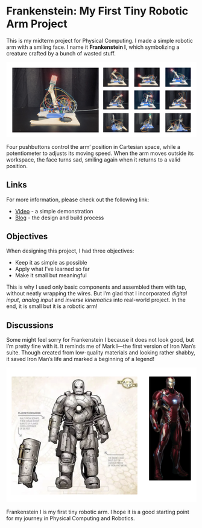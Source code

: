 # Frankenstein: My First Tiny Robotic Arm Project

This is my midterm project for Physical Computing. I made a simple robotic arm with a smiling face. I name it **Frankenstein I**, which symbolizing a creature crafted by a bunch of wasted stuff.

![cover](./img/cover.png)

Four pushbuttons control the arm’ position in Cartesian space, while a potentiometer to adjusts its moving speed. When the arm moves outside its workspace, the face turns sad, smiling again when it returns to a valid position.

## Links

For more information, please check out the following link:

- [Video](https://drive.google.com/file/d/1DDYvQkuoxJn31Q663QZJp7O8A2DMUf7v/view) - a simple demonstration
- [Blog](https://spangle-clutch-0a2.notion.site/Week6-Midterm-Project-1268ad8589b6808fa3a2e3d39f1ea35d) - the design and build process

## Objectives

When designing this project, I had three objectives:

- Keep it as simple as possible
- Apply what I’ve learned so far
- Make it small but meaningful

This is why I used only basic components and assembled them with tap, without neatly wrapping the wires. But I’m glad that I incorporated _digital input_, _analog input_ and _inverse kinematics_ into real-world project. In the end, it is small but it is a robotic arm!

## Discussions

Some might feel sorry for Frankenstein I because it does not look good, but I’m pretty fine with it. It reminds me of Mark I—the first version of Iron Man’s suite. Though created from low-quality materials and looking rather shabby, it saved Iron Man’s life and marked a beginning of a legend!

![iron_man](./img/iron_man.png)

Frankenstein I is my first tiny robotic arm. I hope it is a good starting point for my journey in Physical Computing and Robotics.
